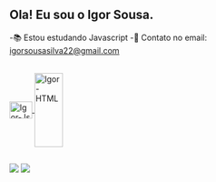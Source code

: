 ## Ola! Eu sou o Igor Sousa.

-📚 Estou estudando Javascript
-📩 Contato no email: igorsousasilva22@gmail.com

<div align="center">
  <a href="https://github.com/igoorsous">
</div>

<div style="display: inline_block"><br>
  <img align="center" alt="Igor-Js" height="30" width="40" src="https://raw.githubusercontent.com/devicons/devicon/master/icons/javascript/javascript-plain .svg">
  <img align="center" alt="Igor-HTML" height="130" width="50" src="https://raw.githubusercontent.com/devicons/devicon/master/icons/html5/html5-original .svg">
  </div>
  
  ##
  
  <div>
   <a href="https://instagram.com/igoorsous" target="_blank"><img src="https://img.shields.io/badge/-Instagram-%23E4405F?style=for-the- badge&logo=instagram&logoColor=white" target="_blank"><a/>
    <a href="https://www.linkedin.com/in/igor-sousa-86569062" target="_blank"><img src="https://img.shields.io/badge/-LinkedIn-% 230077B5?style=for-the-badge&logo=linkedin&logoColor=white" target="_blank"></a>
   
   </div>
